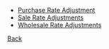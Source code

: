 * [Purchase Rate Adjustment](https://github.com/hmislk/hmis/wiki/Purchase-Rate-Adjustment)
* [Sale Rate Adjustments](https://github.com/hmislk/hmis/wiki/Sale-Rate-Adjustments)
* [Wholesale Rate Adjustments](https://github.com/hmislk/hmis/wiki/Wholesale-Rate-Adjustments)


[Back](https://github.com/hmislk/hmis/wiki/Pharmacy-Adjustments)